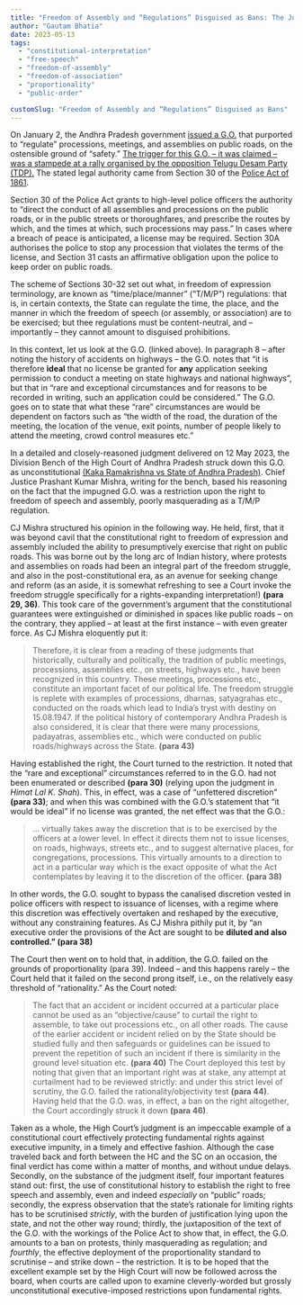 ```yaml
---
title: "Freedom of Assembly and “Regulations” Disguised as Bans: The Judgment of the Andhra Pradesh High Court"
author: "Gautam Bhatia"
date: 2023-05-13
tags:
  - "constitutional-interpretation"
  - "free-speech"
  - "freedom-of-assembly"
  - "freedom-of-association"
  - "proportionality"
  - "public-order"

customSlug: "Freedom of Assembly and “Regulations” Disguised as Bans"
---
```


On January 2, the Andhra Pradesh government [issued a G.O.](https://images.hindustantimes.com/telugu/img/2023/01/03/original/GO.RT.No._01_Public_meeting_assembly_1672729796042.pdf) that purported to “regulate” processions, meetings, and assemblies on public roads, on the ostensible ground of “safety.” [The trigger for this G.O. – it was claimed – was a stampede at a rally organised by the opposition Telugu Desam Party (TDP).](https://www.indiatoday.in/india/story/andhra-pradesh-govt-prohibits-meetings-rallies-on-roads-stampedes-at-tdp-rally-2316620-2023-01-03) The stated legal authority came from Section 30 of the [Police Act of 1861](https://www.mha.gov.in/sites/default/files/police_act_1861.pdf).

Section 30 of the Police Act grants to high-level police officers the authority to “direct the conduct of all assemblies and processions on the public roads, or in the public streets or thoroughfares, and prescribe the routes by which, and the times at which, such processions may pass.” In cases where a breach of peace is anticipated, a license may be required. Section 30A authorises the police to stop any procession that violates the terms of the license, and Section 31 casts an affirmative obligation upon the police to keep order on public roads.

The scheme of Sections 30-32 set out what, in freedom of expression terminology, are known as “time/place/manner” (“T/M/P”) regulations: that is, in certain contexts, the State can regulate the time, the place, and the manner in which the freedom of speech (or assembly, or association) are to be exercised; but thee regulations must be content-neutral, and – importantly – they cannot amount to disguised prohibitions.

In this context, let us look at the G.O. (linked above). In paragraph 8 – after noting the history of accidents on highways – the G.O. notes that “it is therefore **ideal** that no license be granted for **any** application seeking permission to conduct a meeting on state highways and national highways”, but that in “rare and exceptional circumstances and for reasons to be recorded in writing, such an application could be considered.” The G.O. goes on to state that what these “rare” circumstances are would be dependent on factors such as “the width of the road, the duration of the meeting, the location of the venue, exit points, number of people likely to attend the meeting, crowd control measures etc.”

In a detailed and closely-reasoned judgment delivered on 12 May 2023, the Division Bench of the High Court of Andhra Pradesh struck down this G.O. as unconstitutional [(Kaka Ramakrishna vs State of Andhra Pradesh)](http://chrome-extension//efaidnbmnnnibpcajpcglclefindmkaj/https://theleaflet.in/wp-content/uploads/2023/05/206400000052023_4.pdf). Chief Justice Prashant Kumar Mishra, writing for the bench, based his reasoning on the fact that the impugned G.O. was a restriction upon the right to freedom of speech and assembly, poorly masquerading as a T/M/P regulation.

CJ Mishra structured his opinion in the following way. He held, first, that it was beyond cavil that the constitutional right to freedom of expression and assembly included the ability to presumptively exercise that right on public roads. This was borne out by the long arc of Indian history, where protests and assemblies on roads had been an integral part of the freedom struggle, and also in the post-constitutional era, as an avenue for seeking change and reform (as an aside, it is somewhat refreshing to see a Court invoke the freedom struggle specifically for a rights-expanding interpretation!) **(para 29, 36)**. This took care of the government’s argument that the constitutional guarantees were extinguished or diminished in spaces like public roads – on the contrary, they applied – at least at the first instance – with even greater force. As CJ Mishra eloquently put it:

> Therefore, it is clear from a reading of these judgments that historically, culturally and politically, the tradition of public meetings, processions, assemblies etc., on streets, highways etc., have been recognized in this country. These meetings, processions etc., constitute an important facet of our political life. The freedom struggle is replete with examples of processions, dharnas, satyagrahas etc., conducted on the roads which lead to India’s tryst with destiny on 15.08.1947. If the political history of contemporary Andhra Pradesh is also considered, it is clear that there were many processions, padayatras, assemblies etc., which were conducted on public roads/highways across the State. **(para 43)**

Having established the right, the Court turned to the restriction. It noted that the “rare and exceptional” circumstances referred to in the G.O. had not been enumerated or described **(para 30)** (relying upon the judgment in _Himat Lal K. Shah_). This, in effect, was a case of “unfettered discretion” **(para 33)**; and when this was combined with the G.O.’s statement that “it would be ideal” if no license was granted, the net effect was that the G.O.:

> … virtually takes away the discretion that is to be exercised by the officers at a lower level. In effect it directs them not to issue licenses, on roads, highways, streets etc., and to suggest alternative places, for congregations, processions. This virtually amounts to a direction to act in a particular way which is the exact opposite of what the Act contemplates by leaving it to the discretion of the officer. **(para 38)**

In other words, the G.O. sought to bypass the canalised discretion vested in police officers with respect to issuance of licenses, with a regime where this discretion was effectively overtaken and reshaped by the executive, without any constraining features. As CJ Mishra pithily put it, by “an executive order the provisions of the Act are sought to be **diluted and also controlled.” (para 38)**

The Court then went on to hold that, in addition, the G.O. failed on the grounds of proportionality (para 39). Indeed – and this happens rarely – the Court held that it failed on the second prong itself, i.e., on the relatively easy threshold of “rationality.” As the Court noted:

> The fact that an accident or incident occurred at a particular place cannot be used as an “objective/cause” to curtail the right to assemble, to take out processions etc., on all other roads. The cause of the earlier accident or incident relied on by the State should be studied fully and then safeguards or guidelines can be issued to prevent the repetition of such an incident if there is similarity in the ground level situation etc. **(para 40)** The Court deployed this test by noting that given that an important right was at stake, any attempt at curtailment had to be reviewed strictly: and under this strict level of scrutiny, the G.O. failed the rationality/objectivity test **(para 44)**. Having held that the G.O. was, in effect, a ban on the right altogether, the Court accordingly struck it down **(para 46)**.

Taken as a whole, the High Court’s judgment is an impeccable example of a constitutional court effectively protecting fundamental rights against executive impunity, in a timely and effective fashion. Although the case traveled back and forth between the HC and the SC on an occasion, the final verdict has come within a matter of months, and without undue delays. Secondly, on the substance of the judgment itself, four important features stand out: first, the use of constitutional history to establish the right to free speech and assembly, even and indeed _especially_ on “public” roads; secondly, the express observation that the state’s rationale for limiting rights has to be scrutinised _strictly_, with the burden of justification lying upon the state, and not the other way round; thirdly, the juxtaposition of the text of the G.O. with the workings of the Police Act to show that, in effect, the G.O. amounts to a ban on protests, thinly masquerading as regulation; and _fourthly_, the effective deployment of the proportionality standard to scrutinise – and strike down – the restriction. It is to be hoped that the excellent example set by the High Court will now be followed across the board, when courts are called upon to examine cleverly-worded but grossly unconstitutional executive-imposed restrictions upon fundamental rights.
